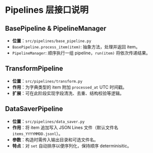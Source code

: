 # Pipelines 层接口说明

## BasePipeline & PipelineManager
- **位置**：`src/pipelines/base_pipeline.py`
- `BasePipeline.process_item(item)`: 抽象方法，处理并返回 item。
- `PipelineManager`: 顺序执行一组 pipeline，`run(item)` 将依次传递结果。

## TransformPipeline
- **位置**：`src/pipelines/transform.py`
- **作用**：为字典类型的 item 附加 `processed_at` UTC 时间戳。
- **扩展**：可在此阶段实现字段清洗、去重、结构校验等逻辑。

## DataSaverPipeline
- **位置**：`src/pipelines/data_saver.py`
- **作用**：将 item 追加写入 JSON Lines 文件（默认文件名 `items_YYYYMMDD.jsonl`）。
- **参数**：构造时需传入输出目录和可选文件名。
- **特点**：对 `set` 自动排序以便序列化，保持顺序 determinisitic。
